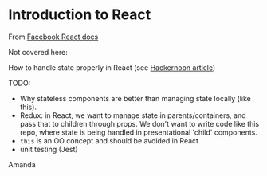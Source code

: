 # Introduction to React

From [Facebook React docs](https://facebook.github.io/react/tutorial/tutorial.html)

Not covered here:

How to handle state properly in React (see [Hackernoon article](https://hackernoon.com/react-stateless-functional-components-nine-wins-you-might-have-overlooked-997b0d933dbc))

TODO:
- Why stateless components are better than managing state locally (like this).
- Redux: in React, we want to manage state in parents/containers, and pass that to children through props. We don't want to write code like this repo, where state is being handled in presentational 'child' components.
- `this` is an OO concept and should be avoided in React
- unit testing (Jest)

Amanda
